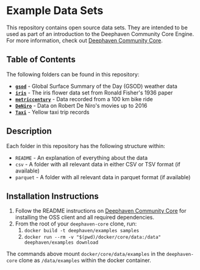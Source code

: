# Example Data Sets

This repository contains open source data sets.  They are intended to be used as part of an introduction to the Deephaven Community Core Engine.  For more information, check out [Deephaven Community Core](https://github.com/deephaven/deephaven-core).

## Table of Contents

The following folders can be found in this repository:

- **[`gsod`](https://catalog.data.gov/dataset/global-surface-summary-of-the-day-gsod)** - Global Surface Summary of the Day (GSOD) weather data
- **[`iris`](https://archive.ics.uci.edu/ml/datasets/iris)** - The iris flower data set from Ronald Fisher's 1936 paper
- **[`metriccentury`](https://github.com/mikeblas/samples-junk/tree/main/metriccentury)** - Data recorded from a 100 km bike ride
- **[`DeNiro`](https://people.sc.fsu.edu/~jburkardt/data/csv/csv.html)** - Data on Robert De Niro's movies up to 2016
- **[`Taxi`](https://azure.microsoft.com/en-us/services/open-datasets/catalog/nyc-taxi-limousine-commission-yellow-taxi-trip-records/)** - Yellow taxi trip records

## Description

Each folder in this repository has the following structure within:

 - `README` - An explanation of everything about the data
 - `csv` - A folder with all relevant data in either CSV or TSV format (if available)
 - `parquet` - A folder with all relevant data in parquet format (if available)

## Installation Instructions

1. Follow the README instructions on [Deephaven Community Core](https://github.com/deephaven/deephaven-core) for installing the OSS client and all required dependencies.
2. From the root of your `deephaven-core` clone, run:
   1. `docker build -t deephaven/examples samples`
   2. `docker run --rm -v "$(pwd)/docker/core/data:/data" deephaven/examples download`

The commands above mount `docker/core/data/examples` in the `deephaven-core` clone as `/data/examples` within the docker container.
